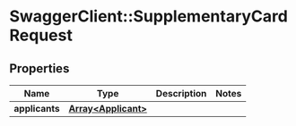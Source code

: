 # SwaggerClient::SupplementaryCardRequest

## Properties
Name | Type | Description | Notes
------------ | ------------- | ------------- | -------------
**applicants** | [**Array&lt;Applicant&gt;**](Applicant.md) |  | 

